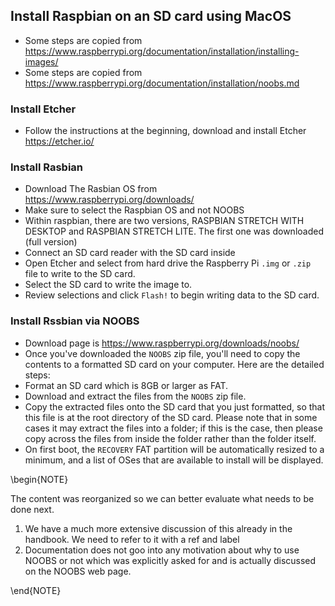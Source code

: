 
## Install Raspbian on an SD card using MacOS

* Some steps are copied from <https://www.raspberrypi.org/documentation/installation/installing-images/>
* Some steps are copied from <https://www.raspberrypi.org/documentation/installation/noobs.md>

### Install Etcher

* Follow the instructions at the beginning, download and install Etcher https://etcher.io/

### Install Rasbian 

* Download The Rasbian OS from <https://www.raspberrypi.org/downloads/>
* Make sure to select the Raspbian OS and not NOOBS
* Within raspbian, there are two versions, RASPBIAN STRETCH WITH DESKTOP and RASPBIAN STRETCH 
  LITE. The first one was downloaded (full version)
* Connect an SD card reader with the SD card inside 
* Open Etcher and select from hard drive the Raspberry Pi `.img` or  `.zip` file to write to the 
  SD card.
* Select the SD card to write the image to.
* Review selections and click `Flash!` to begin writing data to the SD card.

### Install Rssbian via NOOBS

* Download page is <https://www.raspberrypi.org/downloads/noobs/>
* Once you've downloaded the `NOOBS` zip file, you'll need to copy the contents to a formatted SD 
  card on your computer. Here are the detailed steps: 
* Format an SD card which is 8GB or larger as FAT. 
* Download and extract the files from the `NOOBS` zip file.
* Copy the extracted files onto the SD card that you just formatted, so that this file is at 
  the root directory of the SD card. Please note that in some cases it may extract the files into 
  a folder; if this is the case, then please copy across the files from inside the folder rather 
  than the folder itself.
* On first boot, the `RECOVERY` FAT partition will be automatically resized to a minimum, and a 
  list of OSes that are available to install will be displayed.
  
\begin{NOTE}

The content was reorganized so we can better evaluate what needs to be done next. 

1. We have a much more extensive discussion of this already in the handbook. We need to refer to it with a ref and label
2. Documentation does not goo into any motivation about why to use NOOBS or not which was explicitly asked for
   and is actually discussed on the NOOBS web page.

\end{NOTE}
